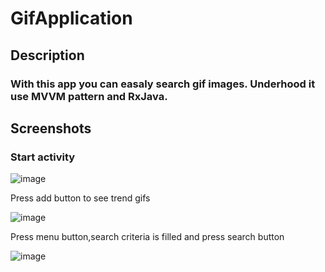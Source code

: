 # GifApplication
## Description
### With this app you can easaly search gif images. Underhood it use MVVM pattern and RxJava.
## Screenshots
### Start activity
![image](https://user-images.githubusercontent.com/26232074/31186087-5cb4fcba-a936-11e7-949e-05e2868c8cd5.png)

Press add button to see trend gifs

![image](https://user-images.githubusercontent.com/26232074/31186209-acc30314-a936-11e7-8930-7e2e03957409.png)

Press menu button,search criteria is filled and press search button

![image](https://user-images.githubusercontent.com/26232074/31186949-e414a0f0-a938-11e7-9e09-fc56728ac6c2.png)
